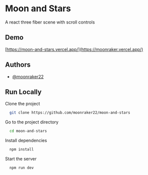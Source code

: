 # Moon and Stars

A react three fiber scene with scroll controls

## Demo

[https://moon-and-stars.vercel.app/](https://moonraker.vercel.app/)

## Authors

- [@moonraker22](https://www.github.com/moonraker22)

## Run Locally

Clone the project

```bash
  git clone https://github.com/moonraker22/moon-and-stars
```

Go to the project directory

```bash
  cd moon-and-stars
```

Install dependencies

```bash
  npm install
```

Start the server

```bash
  npm run dev
```
